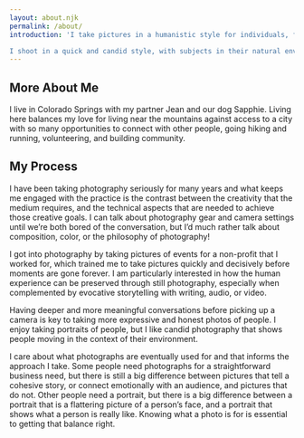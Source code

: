 ```yaml
---
layout: about.njk
permalink: /about/
introduction: 'I take pictures in a humanistic style for individuals, families, and businesses who want a realistic document of their life or work.

I shoot in a quick and candid style, with subjects in their natural environments. I tend to take mostly unposed pictures but I can also collaborate with you on a story you would like to tell. If you work with me, I am generous with my time and attention. I am a careful editor who can help shape a narrative for you and deliver consistent results in a distinctive style. I want to help you record something honest and emotional, whether through a portrait or framing a small moment in your life.'
---
```



## More About Me

I live in Colorado Springs with my partner Jean and our dog Sapphie. Living here balances my love for living near the mountains against access to a city with so many opportunities to connect with other people, going hiking and running, volunteering, and building community.

## My Process

I have been taking photography seriously for many years and what keeps me engaged with the practice is the contrast between the creativity that the medium requires, and the technical aspects that are needed to achieve those creative goals. I can talk about photography gear and camera settings until we’re both bored of the conversation, but I’d much rather talk about composition, color, or the philosophy of photography!

I got into photography by taking pictures of events for a non-profit that I worked for, which trained me to take pictures quickly and decisively before moments are gone forever. I am particularly interested in how the human experience can be preserved through still photography, especially when complemented by evocative storytelling with writing, audio, or video.

Having deeper and more meaningful conversations before picking up a camera is key to taking more expressive and honest photos of people. I enjoy taking portraits of people, but I like candid photography that shows people moving in the context of their environment.

I care about what photographs are eventually used for and that informs the approach I take. Some people need photographs for a straightforward business need, but there is still a big difference between pictures that tell a cohesive story, or connect emotionally with an audience, and pictures that do not. Other people need a portrait, but there is a big difference between a portrait that is a flattering picture of a person’s face, and a portrait that shows what a person is really like. Knowing what a photo is for is essential to getting that balance right.